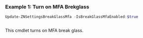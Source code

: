 ### Example 1: Turn on MFA Brekglass
```powershell
Update-ZNSettingsBreakGlassMfa -IsBreakGlassMfaEnabled:$true
```

```output

```

This cmdlet turns on MFA break glass.

